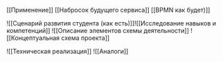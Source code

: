 [[Применение]]
[[Набросок будущего сервиса]]
[[BPMN как будет)]]

![[Сценарий развития студента (как есть)]]![[Исследование навыков и компетенций]]
![[Описание элементов схемы деятельности]]
![[Концептуальная схема проекта]]


![[Техническая реализация]]
![[Аналоги]]